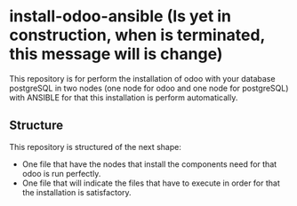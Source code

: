 # install-odoo-ansible (Is yet in construction, when is terminated, this message will is change)
This repository is for perform the installation of odoo with your database postgreSQL in two nodes (one node for odoo and one node for postgreSQL) with ANSIBLE for that this installation is perform automatically.


## Structure
This repository is structured of the next shape:
* One file that have the nodes that install the components need for that odoo is run perfectly.
* One file that will indicate the files that have to execute in order for that the installation is satisfactory.